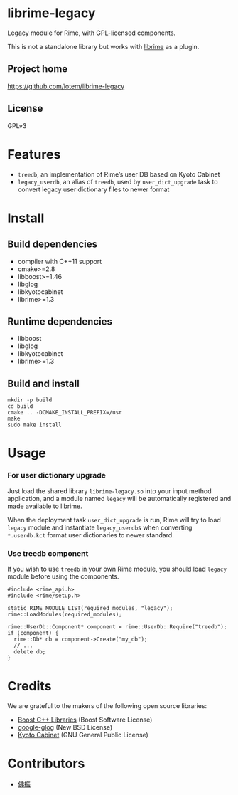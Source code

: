 <meta charset="UTF-8">

librime-legacy
===
Legacy module for Rime, with GPL-licensed components.

This is not a standalone library but works with [librime](https://github.com/lotem/librime) as a plugin.

Project home
---
https://github.com/lotem/librime-legacy

License
---
GPLv3

Features
===
  - `treedb`, an implementation of Rime’s user DB based on Kyoto Cabinet
  - `legacy_userdb`, an alias of `treedb`, used by `user_dict_upgrade` task to convert legacy user dictionary files to newer format

Install
===

Build dependencies
---
  - compiler with C++11 support
  - cmake>=2.8
  - libboost>=1.46
  - libglog
  - libkyotocabinet
  - librime>=1.3

Runtime dependencies
---
  - libboost
  - libglog
  - libkyotocabinet
  - librime>=1.3

Build and install
---
```
mkdir -p build
cd build
cmake .. -DCMAKE_INSTALL_PREFIX=/usr
make
sudo make install
```

Usage
===

### For user dictionary upgrade
Just load the shared library `librime-legacy.so` into your input method application,
and a module named `legacy` will be automatically registered and made available to librime.

When the deployment task `user_dict_upgrade` is run, Rime will try to load `legacy` module and
instantiate `legacy_userdb`s when converting `*.userdb.kct` format user dictionaries to newer standard.

### Use treedb component
If you wish to use `treedb` in your own Rime module, you should load `legacy` module before using the components.
```
#include <rime_api.h>
#include <rime/setup.h>

static RIME_MODULE_LIST(required_modules, "legacy");
rime::LoadModules(required_modules);

rime::UserDb::Component* component = rime::UserDb::Require("treedb");
if (component) {
  rime::Db* db = component->Create("my_db");
  // ...
  delete db;
}
```


Credits
===
We are grateful to the makers of the following open source libraries:

  - [Boost C++ Libraries](http://www.boost.org/) (Boost Software License)
  - [google-glog](https://code.google.com/p/google-glog/) (New BSD License)
  - [Kyoto Cabinet](http://fallabs.com/kyotocabinet/) (GNU General Public License)

Contributors
===
  - [佛振](https://github.com/lotem)

